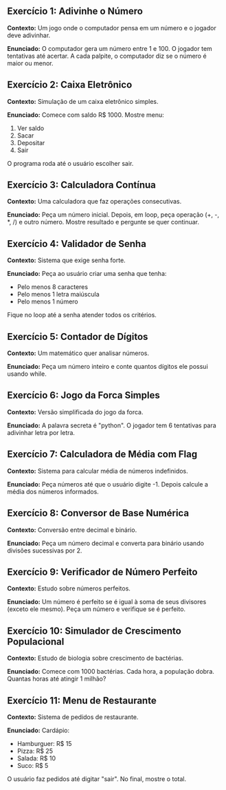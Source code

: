 ## Exercício 1: Adivinhe o Número
**Contexto:** Um jogo onde o computador pensa em um número e o jogador deve adivinhar.

**Enunciado:** O computador gera um número entre 1 e 100. O jogador tem tentativas até acertar. A cada palpite, o computador diz se o número é maior ou menor.

## Exercício 2: Caixa Eletrônico
**Contexto:** Simulação de um caixa eletrônico simples.

**Enunciado:** Comece com saldo R$ 1000. Mostre menu:
1. Ver saldo
2. Sacar
3. Depositar
4. Sair

O programa roda até o usuário escolher sair.

## Exercício 3: Calculadora Contínua
**Contexto:** Uma calculadora que faz operações consecutivas.

**Enunciado:** Peça um número inicial. Depois, em loop, peça operação (+, -, *, /) e outro número. Mostre resultado e pergunte se quer continuar.

## Exercício 4: Validador de Senha
**Contexto:** Sistema que exige senha forte.

**Enunciado:** Peça ao usuário criar uma senha que tenha:
- Pelo menos 8 caracteres
- Pelo menos 1 letra maiúscula
- Pelo menos 1 número

Fique no loop até a senha atender todos os critérios.

## Exercício 5: Contador de Dígitos
**Contexto:** Um matemático quer analisar números.

**Enunciado:** Peça um número inteiro e conte quantos dígitos ele possui usando while.

## Exercício 6: Jogo da Forca Simples
**Contexto:** Versão simplificada do jogo da forca.

**Enunciado:** A palavra secreta é "python". O jogador tem 6 tentativas para adivinhar letra por letra.

## Exercício 7: Calculadora de Média com Flag
**Contexto:** Sistema para calcular média de números indefinidos.

**Enunciado:** Peça números até que o usuário digite -1. Depois calcule a média dos números informados.

## Exercício 8: Conversor de Base Numérica
**Contexto:** Conversão entre decimal e binário.

**Enunciado:** Peça um número decimal e converta para binário usando divisões sucessivas por 2.

## Exercício 9: Verificador de Número Perfeito
**Contexto:** Estudo sobre números perfeitos.

**Enunciado:** Um número é perfeito se é igual à soma de seus divisores (exceto ele mesmo). Peça um número e verifique se é perfeito.

## Exercício 10: Simulador de Crescimento Populacional
**Contexto:** Estudo de biologia sobre crescimento de bactérias.

**Enunciado:** Comece com 1000 bactérias. Cada hora, a população dobra. Quantas horas até atingir 1 milhão?

## Exercício 11: Menu de Restaurante
**Contexto:** Sistema de pedidos de restaurante.

**Enunciado:** Cardápio:
- Hamburguer: R$ 15
- Pizza: R$ 25  
- Salada: R$ 10
- Suco: R$ 5

O usuário faz pedidos até digitar "sair". No final, mostre o total.
